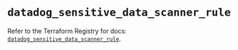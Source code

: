 # `datadog_sensitive_data_scanner_rule`

Refer to the Terraform Registry for docs: [`datadog_sensitive_data_scanner_rule`](https://registry.terraform.io/providers/datadog/datadog/3.61.0/docs/resources/sensitive_data_scanner_rule).
